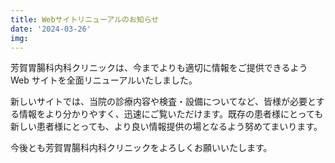 ```yaml
---
title: Webサイトリニューアルのお知らせ
date: '2024-03-26'
img:
---
```


芳賀胃腸科内科クリニックは、今までよりも適切に情報をご提供できるよう Web サイトを全面リニューアルいたしました。

新しいサイトでは、当院の診療内容や検査・設備についてなど、皆様が必要とする情報をより分かりやすく、迅速にご覧いただけます。既存の患者様にとっても新しい患者様にとっても、より良い情報提供の場となるよう努めてまいります。

今後とも芳賀胃腸科内科クリニックをよろしくお願いいたします。
